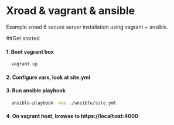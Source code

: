 # Xroad & vagrant & ansible

Example xroad 6 secure server installation using vagrant + ansible.

##Get started

#### 1. Boot vagrant box
``` Bash
  vagrant up
```

#### 2. Configure vars, look at site.yml

#### 3. Run ansible playbook
``` Bash
  ansible-playbook -vvv ./ansible/site.yml
```

#### 4. On vagrant host, browse to https://localhost:4000
